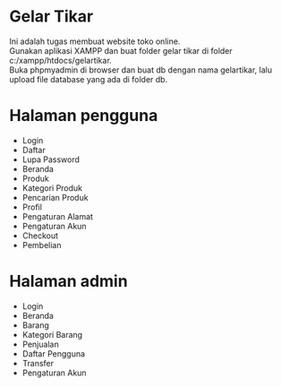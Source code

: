 # Gelar Tikar
Ini adalah tugas membuat website toko online. <br>
Gunakan aplikasi XAMPP dan buat folder gelar tikar di folder c:/xampp/htdocs/gelartikar.<br>
Buka phpmyadmin di browser dan buat db dengan nama gelartikar, lalu upload file database yang ada di folder db.<br>

# Halaman pengguna
+ Login
+ Daftar
+ Lupa Password
+ Beranda
+ Produk
+ Kategori Produk
+ Pencarian Produk
+ Profil
+ Pengaturan Alamat
+ Pengaturan Akun
+ Checkout
+ Pembelian

# Halaman admin
+ Login
+ Beranda
+ Barang
+ Kategori Barang
+ Penjualan
+ Daftar Pengguna
+ Transfer
+ Pengaturan Akun
